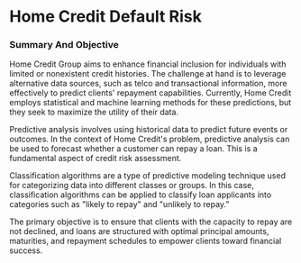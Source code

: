 # Home Credit Default Risk
### Summary And Objective
Home Credit Group aims to enhance financial inclusion for individuals with limited or nonexistent credit histories. The challenge at hand is to leverage alternative data sources, such as telco and transactional information, more effectively to predict clients' repayment capabilities. Currently, Home Credit employs statistical and machine learning methods for these predictions, but they seek to maximize the utility of their data.

Predictive analysis involves using historical data to predict future events or outcomes. In the context of Home Credit's problem, predictive analysis can be used to forecast whether a customer can repay a loan. This is a fundamental aspect of credit risk assessment.

Classification algorithms are a type of predictive modeling technique used for categorizing data into different classes or groups. In this case, classification algorithms can be applied to classify loan applicants into categories such as "likely to repay" and "unlikely to repay.” 

The primary objective is to ensure that clients with the capacity to repay are not declined, and loans are structured with optimal principal amounts, maturities, and repayment schedules to empower clients toward financial success.
